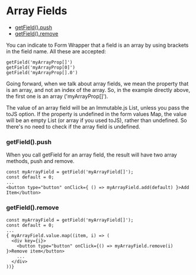 # Array Fields

* [getField().push](#getFieldPush)
* [getField().remove](#getFieldRemove)


You can indicate to Form Wrapper that a field is an array by using brackets in the field name.
All these are accepted:

```
getField('myArrayProp[]')
getField('myArrayProp[0]')
getField('myArrayProp[].0')
```

Going forward, when we talk about array fields, we mean the property that is an array, and not an index of
the array.  So, in the example directly above, the first one is an array ('myArrayProp[]').

The value of an array field will be an Immutable.js List, unless you pass the toJS option.
If the property is undefined in the form values Map, the value will be an empty List
(or array if you used toJS), rather than undefined.  So there's no need to check if the array field is undefined.

### <a name="getFieldPush"></a>getField().push

When you call getField for an array field, the result will have two array methods, push and remove.

```
const myArrayField = getField('myArrayField[]');
const default = 0;
...
<button type="button" onClick={ () => myArrayField.add(default) }>Add Item</button>
```

### <a name="getFieldRemove"></a>getField().remove

```
const myArrayField = getField('myArrayField[]');
const default = 0;
...
{ myArrayField.value.map((item, i) => (
  <div key={i}>
    <button type="button" onClick={() => myArrayField.remove(i) }>Remove item</button>
    ...
  </div>  
))}
```
